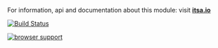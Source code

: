 For information, api and documentation about this module: visit <b><a href="http://itsa.io">itsa.io</a></b>

[![Build Status](https://travis-ci.org/itsa/polyfill.svg?branch=master)](https://travis-ci.org/itsa/polyfill)

[![browser support](https://ci.testling.com/itsa/polyfill.png)](https://ci.testling.com/itsa/polyfill)